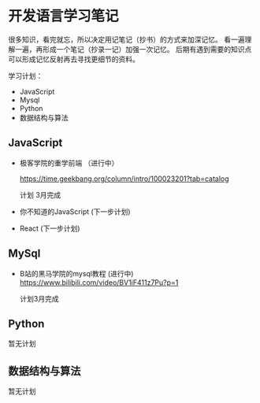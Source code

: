 # 开发语言学习笔记

很多知识，看完就忘，所以决定用记笔记（抄书）的方式来加深记忆。
看一遍理解一遍，再形成一个笔记（抄录一记）加强一次记忆。
后期有遇到需要的知识点可以形成记忆反射再去寻找更细节的资料。


学习计划：

 - JavaScript
 - Mysql
 - Python
 - 数据结构与算法

## JavaScript

 - 极客学院的重学前端 （进行中）

   https://time.geekbang.org/column/intro/100023201?tab=catalog

   计划 3月完成

 - 你不知道的JavaScript  (下一步计划)

 - React  (下一步计划)

## MySql

 - B站的黑马学院的mysql教程  (进行中)
   https://www.bilibili.com/video/BV1iF411z7Pu?p=1

   计划3月完成

## Python

暂无计划



## 数据结构与算法

暂无计划


